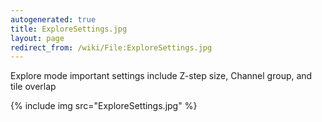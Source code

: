 ```yaml
---
autogenerated: true
title: ExploreSettings.jpg
layout: page
redirect_from: /wiki/File:ExploreSettings.jpg
---
```


Explore mode important settings include Z-step size, Channel group, and
tile overlap

{% include img src="ExploreSettings.jpg" %}
